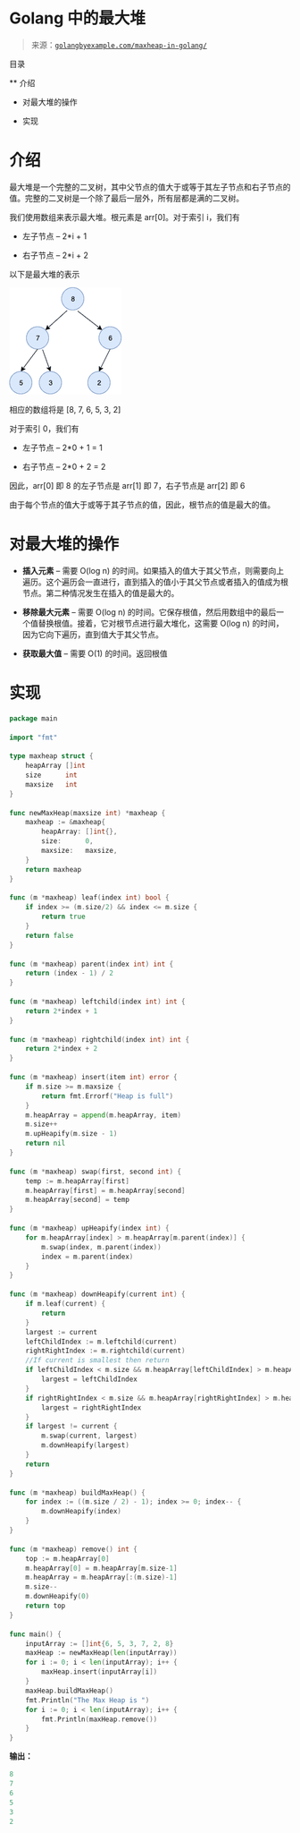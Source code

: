 <!--yml

分类：未分类

日期：2024-10-13 06:05:42

-->

# Golang 中的最大堆

> 来源：[`golangbyexample.com/maxheap-in-golang/`](https://golangbyexample.com/maxheap-in-golang/)

目录

**   介绍

+   对最大堆的操作

+   实现

# **介绍**

最大堆是一个完整的二叉树，其中父节点的值大于或等于其左子节点和右子节点的值。完整的二叉树是一个除了最后一层外，所有层都是满的二叉树。

我们使用数组来表示最大堆。根元素是 arr[0]。对于索引 i，我们有

+   左子节点 – 2*i + 1

+   右子节点 – 2*i + 2

以下是最大堆的表示

![](img/32fb0e4c70c6a9b75511ddafc2106833.png)

相应的数组将是 [8, 7, 6, 5, 3, 2]

对于索引 0，我们有

+   左子节点 – 2*0 + 1 = 1

+   右子节点 – 2*0 + 2 = 2

因此，arr[0] 即 8 的左子节点是 arr[1] 即 7，右子节点是 arr[2] 即 6

由于每个节点的值大于或等于其子节点的值，因此，根节点的值是最大的值。

# **对最大堆的操作**

+   **插入元素** – 需要 O(log n) 的时间。如果插入的值大于其父节点，则需要向上遍历。这个遍历会一直进行，直到插入的值小于其父节点或者插入的值成为根节点。第二种情况发生在插入的值是最大的。

+   **移除最大元素** – 需要 O(log n) 的时间。它保存根值，然后用数组中的最后一个值替换根值。接着，它对根节点进行最大堆化，这需要 O(log n) 的时间，因为它向下遍历，直到值大于其父节点。

+   **获取最大值** – 需要 O(1) 的时间。返回根值

# **实现**

```go
package main

import "fmt"

type maxheap struct {
    heapArray []int
    size      int
    maxsize   int
}

func newMaxHeap(maxsize int) *maxheap {
    maxheap := &maxheap{
        heapArray: []int{},
        size:      0,
        maxsize:   maxsize,
    }
    return maxheap
}

func (m *maxheap) leaf(index int) bool {
    if index >= (m.size/2) && index <= m.size {
        return true
    }
    return false
}

func (m *maxheap) parent(index int) int {
    return (index - 1) / 2
}

func (m *maxheap) leftchild(index int) int {
    return 2*index + 1
}

func (m *maxheap) rightchild(index int) int {
    return 2*index + 2
}

func (m *maxheap) insert(item int) error {
    if m.size >= m.maxsize {
        return fmt.Errorf("Heap is full")
    }
    m.heapArray = append(m.heapArray, item)
    m.size++
    m.upHeapify(m.size - 1)
    return nil
}

func (m *maxheap) swap(first, second int) {
    temp := m.heapArray[first]
    m.heapArray[first] = m.heapArray[second]
    m.heapArray[second] = temp
}

func (m *maxheap) upHeapify(index int) {
    for m.heapArray[index] > m.heapArray[m.parent(index)] {
        m.swap(index, m.parent(index))
        index = m.parent(index)
    }
}

func (m *maxheap) downHeapify(current int) {
    if m.leaf(current) {
        return
    }
    largest := current
    leftChildIndex := m.leftchild(current)
    rightRightIndex := m.rightchild(current)
    //If current is smallest then return
    if leftChildIndex < m.size && m.heapArray[leftChildIndex] > m.heapArray[largest] {
        largest = leftChildIndex
    }
    if rightRightIndex < m.size && m.heapArray[rightRightIndex] > m.heapArray[largest] {
        largest = rightRightIndex
    }
    if largest != current {
        m.swap(current, largest)
        m.downHeapify(largest)
    }
    return
}

func (m *maxheap) buildMaxHeap() {
    for index := ((m.size / 2) - 1); index >= 0; index-- {
        m.downHeapify(index)
    }
}

func (m *maxheap) remove() int {
    top := m.heapArray[0]
    m.heapArray[0] = m.heapArray[m.size-1]
    m.heapArray = m.heapArray[:(m.size)-1]
    m.size--
    m.downHeapify(0)
    return top
}

func main() {
    inputArray := []int{6, 5, 3, 7, 2, 8}
    maxHeap := newMaxHeap(len(inputArray))
    for i := 0; i < len(inputArray); i++ {
        maxHeap.insert(inputArray[i])
    }
    maxHeap.buildMaxHeap()
    fmt.Println("The Max Heap is ")
    for i := 0; i < len(inputArray); i++ {
        fmt.Println(maxHeap.remove())
    }
}
```

**输出：**

```go
8
7
6
5
3
2
```


